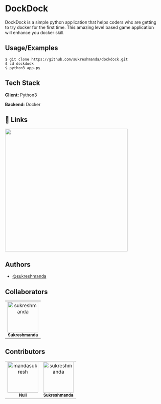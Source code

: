 
# DockDock

DockDock is a simple python application that helps coders who are getting to try docker for the first time. This amazing level based game application will enhance you docker skill.



## Usage/Examples

```console
$ git clone https://github.com/sukreshmanda/dockdock.git
$ cd dockdock
$ python3 app.py
```

## Tech Stack

**Client:** Python3

**Backend:** Docker

## 🔗 Links


[<kbd><img target="_blank" width = "400px" src = "https://www.buymeacoffee.com/assets/img/guidelines/download-assets-2.svg"></kbd>](https://www.buymeacoffee.com/sukreshmanda)
## Authors

- [@sukreshmanda](https://www.github.com/sukreshmanda)

## Collaborators

<!-- readme: collaborators -start -->
<table>
<tr>
    <td align="center">
        <a href="https://github.com/sukreshmanda">
            <img src="https://avatars.githubusercontent.com/u/34400639?v=4" width="100;" alt="sukreshmanda"/>
            <br />
            <sub><b>Sukreshmanda</b></sub>
        </a>
    </td></tr>
</table>
<!-- readme: collaborators -end -->

## Contributors

<!-- readme: contributors -start -->
<table>
<tr>
    <td align="center">
        <a href="https://github.com/mandasukresh">
            <img src="https://avatars.githubusercontent.com/u/107925349?v=4" width="100;" alt="mandasukresh"/>
            <br />
            <sub><b>Null</b></sub>
        </a>
    </td>
    <td align="center">
        <a href="https://github.com/sukreshmanda">
            <img src="https://avatars.githubusercontent.com/u/34400639?v=4" width="100;" alt="sukreshmanda"/>
            <br />
            <sub><b>Sukreshmanda</b></sub>
        </a>
    </td></tr>
</table>
<!-- readme: contributors -end -->



